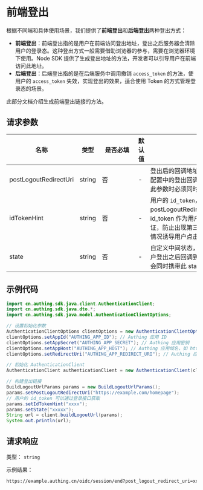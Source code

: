 # 前端登出

<LastUpdated />

根据不同端和具体使用场景，我们提供了**前端登出**和**后端登出**两种登出方式：

- **前端登出**：前端登出指的是用户在前端访问登出地址，登出之后服务器会清除用户的登录态。这种登出方式一般需要借助浏览器的参与，需要在浏览器环境下使用。Node SDK 提供了生成登出地址的方法，开发者可以引导用户在前端访问此地址。
- **后端登出**：后端登出指的是在后端服务中调用撤销 `access_token` 的方法，使用户的 `access_token` 失效，实现登出的效果，适合使用 Token 的方式管理登录态的场景。

此部分文档介绍生成前端登出链接的方法。

## 请求参数

| 名称                  | 类型   | <div style="width:80px">是否必填</div> | 默认值 | <div style="width:300px">描述</div>                                                                                                                             | <div style="width:200px"></div>示例值</div> |
| --------------------- | ------ | -------------------------------------- | ------ | --------------------------------------------------------------------------------------------------------------------------------------------------------------- | ------------------------------------------- |
| postLogoutRedirectUri | string | 否                                     | -      | 登出后的回调地址，此地址必须要在应用配置中的登出回调 URL中进行配置。设置此参数时必须同时传递 idTokenHint。          | `https://example.com/homepage`              |
| idTokenHint           | string | 否                                     | -      | 用户的 `id_token`，当设置了 postLogoutRedirectUri 时此参数必填。id_token 作为用户访问此端点的请求凭证，防止出现第三方放置恶意登出地址的情况诱导用户点击的情况。 | `xxxxxxxx`                                  |
| state                 | string | 否                                     | -      | 自定义中间状态，为任意随机字符串，用户登出之后回调到你配置的回调地址时，会同时携带此 state。                                                                    | `some-random-string`                        |


## 示例代码

```java
import cn.authing.sdk.java.client.AuthenticationClient;
import cn.authing.sdk.java.dto.*;
import cn.authing.sdk.java.model.AuthenticationClientOptions;

// 设置初始化参数
AuthenticationClientOptions clientOptions = new AuthenticationClientOptions();
clientOptions.setAppId("AUTHING_APP_ID"); // Authing 应用 ID
clientOptions.setAppSecret("AUTHING_APP_SECRET"); // Authing 应用密钥
clientOptions.setAppHost("AUTHING_APP_HOST"); // Authing 应用域名，如 https://example.authing.cn。注意：Host 地址为示例样式，不同版本用户池的应用 Host 地址形式有所差异，实际地址以 自建应用->应用配置->认证配置 下 `认证地址 `字段为准。
clientOptions.setRedirectUri("AUTHING_APP_REDIRECT_URI"); // Authing 应用配置的登录回调地址

// 初始化 AuthenticationClient
AuthenticationClient authenticationClient = new AuthenticationClient(clientOptions);

// 构建登出链接
BuildLogoutUrlParams params = new BuildLogoutUrlParams();
params.setPostLogoutRedirectUri("https://example.com/homepage");
// 用户的 id_token 可以通过登录接口获取
params.setIdTokenHint("xxxx");
params.setState("xxxxx");
String url = client.buildLogoutUrl(params);
System.out.println(url);
```


## 请求响应

类型： `string`

示例结果：

```txt
https://example.authing.cn/oidc/session/end?post_logout_redirect_uri=xxx&id_token_hint=xxxx&state=xxxx
```
